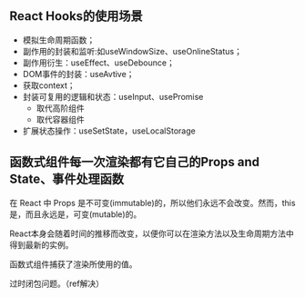 ## React Hooks的使用场景

* 模拟生命周期函数；
* 副作用的封装和监听:如useWindowSize、useOnlineStatus；
* 副作用衍生：useEffect、useDebounce；
* DOM事件的封装：useAvtive；
* 获取context；
* 封装可复用的逻辑和状态：useInput、usePromise
    * 取代高阶组件
    * 取代容器组件
* 扩展状态操作：useSetState，useLocalStorage 

## 函数式组件每一次渲染都有它自己的Props and State、事件处理函数

在 React 中 Props 是不可变(immutable)的，所以他们永远不会改变。然而，this是，而且永远是，可变(mutable)的。

React本身会随着时间的推移而改变，以便你可以在渲染方法以及生命周期方法中得到最新的实例。

函数式组件捕获了渲染所使用的值。

过时闭包问题。（ref解决）


